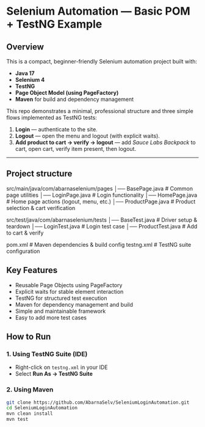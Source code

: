 # Selenium Automation — Basic POM + TestNG Example

## Overview
This is a compact, beginner-friendly Selenium automation project built with:
- **Java 17**
- **Selenium 4**
- **TestNG**
- **Page Object Model (using PageFactory)**
- **Maven** for build and dependency management

This repo demonstrates a minimal, professional structure and three simple flows implemented as TestNG tests:
1. **Login** — authenticate to the site.
2. **Logout** — open the menu and logout (with explicit waits).
3. **Add product to cart → verify → logout** — add *Sauce Labs Backpack* to cart, open cart, verify item present, then logout.

---
## Project structure 

src/main/java/com/abarnaselenium/pages
│── BasePage.java # Common page utilities
│── LoginPage.java # Login functionality
│── HomePage.java # Home page actions (logout, menu, etc.)
│── ProductPage.java # Product selection & cart verification

src/test/java/com/abarnaselenium/tests
│── BaseTest.java # Driver setup & teardown
│── LoginTest.java # Login test case
│── ProductTest.java # Add to cart & verify

pom.xml # Maven dependencies & build config
testng.xml # TestNG suite configuration


## Key Features
- Reusable Page Objects using PageFactory
- Explicit waits for stable element interaction
- TestNG for structured test execution
- Maven for dependency management and build
- Simple and maintainable framework
- Easy to add more test cases

## How to Run

### 1. Using TestNG Suite (IDE)
- Right-click on `testng.xml` in your IDE
- Select **Run As → TestNG Suite**

### 2. Using Maven
```bash
git clone https://github.com/AbarnaSelv/SeleniumLoginAutomation.git
cd SeleniumLoginAutomation
mvn clean install
mvn test

